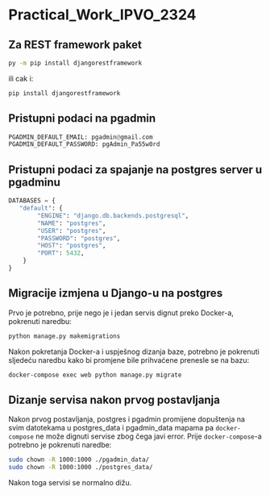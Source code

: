 # Practical_Work_IPVO_2324

## Za REST framework paket

```bash
py -m pip install djangorestframework
```

ili cak i:

```bash
pip install djangorestframework
```

## Pristupni podaci na pgadmin

```py
PGADMIN_DEFAULT_EMAIL: pgadmin@gmail.com
PGADMIN_DEFAULT_PASSWORD: pgAdmin_Pa55w0rd
```

## Pristupni podaci za spajanje na postgres server u pgadminu

```py
DATABASES = {    
   "default": {        
        "ENGINE": "django.db.backends.postgresql",
        "NAME": "postgres",
        "USER": "postgres",
        "PASSWORD": "postgres",
        "HOST": "postgres",
        "PORT": 5432,
    }
}
```

## Migracije izmjena u Django-u na postgres

Prvo je potrebno, prije nego je i jedan servis dignut preko Docker-a, pokrenuti naredbu:

```sh
python manage.py makemigrations
```

Nakon pokretanja Docker-a i uspješnog dizanja baze, potrebno je pokrenuti sljedeću naredbu kako bi promjene bile prihvaćene prenesle se na bazu:

```sh
docker-compose exec web python manage.py migrate
```

## Dizanje servisa nakon prvog postavljanja

Nakon prvog postavljanja, postgres i pgadmin promijene dopuštenja na svim datotekama u postgres_data i pgadmin_data mapama pa `docker-compose` ne može dignuti servise zbog čega javi error. Prije `docker-compose`-a potrebno je pokrenuti naredbe:

```sh
sudo chown -R 1000:1000 ./pgadmin_data/ 
sudo chown -R 1000:1000 ./postgres_data/
```

Nakon toga servisi se normalno dižu.
